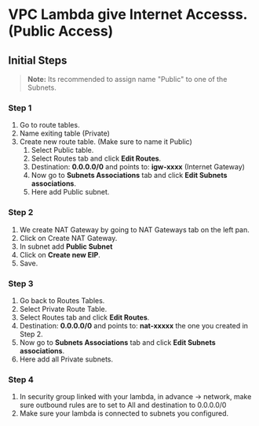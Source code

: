 # VPC Lambda give Internet Accesss. (Public Access)

 ## Initial Steps
 

> **Note:**
> Its recommended to assign name "Public" to one of the Subnets. 

### Step 1

 1. Go to route tables.
 2. Name exiting table (Private) 
 3. Create new route table. (Make sure to name it Public)
	 1. Select Public table.
	 2. Select Routes tab and click **Edit Routes**.
	 3. Destination: **0.0.0.0/0** and points to: **igw-xxxx** (Internet Gateway)
	 4. Now go to **Subnets Associations** tab and click **Edit Subnets associations**.
	 5. Here add Public subnet.

### Step 2

 1. We create NAT Gateway by going to NAT Gateways tab on the left pan.
 2. Click on Create NAT Gateway.
 3. In subnet add **Public Subnet**
 4. Click on **Create new EIP**.
 5. Save.

### Step 3

 1. Go back to Routes Tables.
 2. Select Private Route Table.
 3. Select Routes tab and click **Edit Routes**.
 4. Destination: **0.0.0.0/0** and points to: **nat-xxxxx** the one you created in Step 2.
 5. Now go to **Subnets Associations** tab and click **Edit Subnets associations**.
 6. Here add all Private subnets.

### Step 4

 1. In security group linked with your lambda, in advance -> network, make sure outbound rules are to set to All and destination to 0.0.0.0/0
 2. Make sure your lambda is connected to subnets you configured.

	

